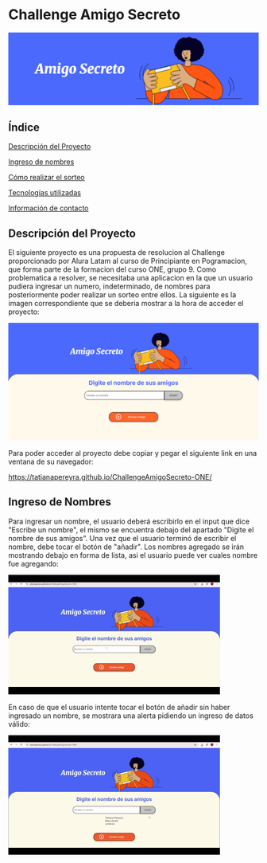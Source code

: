 <h1>Challenge Amigo Secreto</h1>

![Imagen de portada del proyecto. Muestra a una chica con pelo afro y camiseta naranja jugando con una tableta. Al lado dice "Amigo secreto". Todo esto con un fondo azul](https://github.com/TatianaPereyra/ChallengeAmigoSecreto-ONE/raw/main/assets/Titulo.png)

## Índice

[Descripción del Proyecto](descripcion-del-proyecto)

[Ingreso de nombres](ingreso-de-nombres)

[Cómo realizar el sorteo](como-realizar-el-sorteo)

[Tecnologías utilizadas](tecnologias-utilizadas)

[Información de contacto](informacion-de-contacto)

## Descripción del Proyecto

El siguiente proyecto es una propuesta de resolucion al Challenge proporcionado por Alura Latam al curso de Principiante en Pogramacion, que forma parte de la formacion del curso ONE, grupo 9. Como problematica a resolver, se necesitaba una aplicacion en la que un usuario pudiera ingresar un numero, indeterminado, de nombres para posteriormente poder realizar un sorteo entre ellos. La siguiente es la imagen correspondiente que se deberia mostrar a la hora de acceder el proyecto:

![Imagen de la pantalla de como deberia verse. Muestra la misma imagen que en el titulo, solo que ahora tambien tiene un apartado debajo donde hay una caja para escribir e ingresar nombres, con un boton al lado para añadir, y debajo un boton naranja que dice "sortear"](https://github.com/TatianaPereyra/ChallengeAmigoSecreto-ONE/raw/main/assets/ImagenPrincipal.png)

Para poder acceder al proyecto debe copiar y pegar el siguiente link en una ventana de su navegador: 

https://tatianapereyra.github.io/ChallengeAmigoSecreto-ONE/ 


## Ingreso de Nombres
Para ingresar un nombre, el usuario deberá escribirlo en el input que dice "Escribe un nombre", el mismo se encuentra debajo del apartado "Digite el nombre de sus amigos". Una vez que el usuario terminó de escribir el nombre, debe tocar el botón de "añadir". Los nombres agregado se irán mostrando debajo en forma de lista, asi el usuario puede ver cuales nombre fue agregando:

![Un gift donde un usuario agrega un nombre, toca el boton agregar y lo muestra debajo. Luego realiza lo mismo con otro nombre y el gift finaliza](https://github.com/TatianaPereyra/ChallengeAmigoSecreto-ONE/raw/main/assets/Agregar%20Amigos.gif)

En caso de que el usuario intente tocar el botón de añadir sin haber ingresado un nombre, se mostrara una alerta pidiendo un ingreso de datos válido:

![El usuario intenta ahora tocar el boton añadir sin haber escrito nada. Sale una alerta pidiendo el ingreso de un nombre válido](https://github.com/TatianaPereyra/ChallengeAmigoSecreto-ONE/raw/main/assets/Mensaje%20Error.gif)

